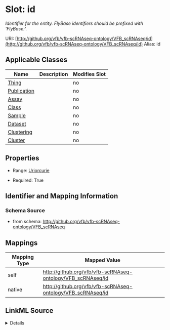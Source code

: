 

# Slot: id 


_Identifier for the entity. FlyBase identifiers should be prefixed with 'FlyBase:'._





URI: [http://github.org/vfb/vfb-scRNAseq-ontology/VFB_scRNAseq/id](http://github.org/vfb/vfb-scRNAseq-ontology/VFB_scRNAseq/id)
Alias: id

<!-- no inheritance hierarchy -->





## Applicable Classes

| Name | Description | Modifies Slot |
| --- | --- | --- |
| [Thing](Thing.md) |  |  no  |
| [Publication](Publication.md) |  |  no  |
| [Assay](Assay.md) |  |  no  |
| [Class](Class.md) |  |  no  |
| [Sample](Sample.md) |  |  no  |
| [Dataset](Dataset.md) |  |  no  |
| [Clustering](Clustering.md) |  |  no  |
| [Cluster](Cluster.md) |  |  no  |







## Properties

* Range: [Uriorcurie](Uriorcurie.md)

* Required: True





## Identifier and Mapping Information







### Schema Source


* from schema: http://github.org/vfb/vfb-scRNAseq-ontology/VFB_scRNAseq




## Mappings

| Mapping Type | Mapped Value |
| ---  | ---  |
| self | http://github.org/vfb/vfb-scRNAseq-ontology/VFB_scRNAseq/id |
| native | http://github.org/vfb/vfb-scRNAseq-ontology/VFB_scRNAseq/id |




## LinkML Source

<details>
```yaml
name: id
description: Identifier for the entity. FlyBase identifiers should be prefixed with
  'FlyBase:'.
from_schema: http://github.org/vfb/vfb-scRNAseq-ontology/VFB_scRNAseq
rank: 1000
identifier: true
alias: id
domain_of:
- Thing
range: uriorcurie
required: true

```
</details>